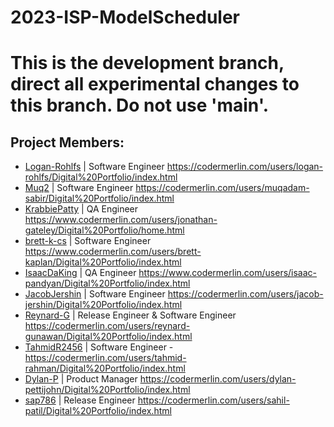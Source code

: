 # 2023-ISP-ModelScheduler
# This is the development branch, direct all experimental changes to this branch. Do not use 'main'.

## Project Members:
* [Logan-Rohlfs](https://github.com/Logan-Rohlfs) | Software Engineer
https://codermerlin.com/users/logan-rohlfs/Digital%20Portfolio/index.html
* [Muq2](https://github.com/Muq2) | Software Engineer
https://codermerlin.com/users/muqadam-sabir/Digital%20Portfolio/index.html
* [KrabbiePatty](https://github.com/KrabbiePatty) | QA Engineer
https://www.codermerlin.com/users/jonathan-gateley/Digital%20Portfolio/home.html
* [brett-k-cs](https://github.com/brett-k-cs) | Software Engineer
https://www.codermerlin.com/users/brett-kaplan/Digital%20Portfolio/index.html
* [IsaacDaKing](https://github.com/IsaacDaKing) | QA Engineer
https://www.codermerlin.com/users/isaac-pandyan/Digital%20Portfolio/index.html
* [JacobJershin](https://github.com/JacobJershin) | Software Engineer
https://codermerlin.com/users/jacob-jershin/Digital%20Portfolio/index.html
* [Reynard-G](https://github.com/Reynard-G) | Release Engineer & Software Engineer
https://codermerlin.com/users/reynard-gunawan/Digital%20Portfolio/index.html
* [TahmidR2456](https://github.com/TahmidR2456) | Software Engineer -
https://codermerlin.com/users/tahmid-rahman/Digital%20Portfolio/index.html
* [Dylan-P](https://github.com/nalyd1369) | Product Manager https://codermerlin.com/users/dylan-pettijohn/Digital%20Portfolio/index.html
* [sap786](https://github.com/sap786) | Release Engineer
https://codermerlin.com/users/sahil-patil/Digital%20Portfolio/index.html

